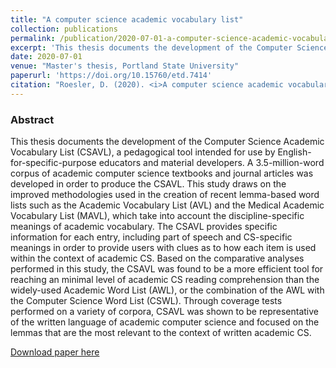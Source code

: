 ```yaml
---
title: "A computer science academic vocabulary list"
collection: publications
permalink: /publication/2020-07-01-a-computer-science-academic-vocabulary-list
excerpt: 'This thesis documents the development of the Computer Science Academic Vocabulary List (CSAVL), a pedagogical tool intended for use by English-for-specific-purpose educators and material developers.'
date: 2020-07-01
venue: "Master's thesis, Portland State University"
paperurl: 'https://doi.org/10.15760/etd.7414'
citation: "Roesler, D. (2020). <i>A computer science academic vocabulary list</i> [Master's thesis, Portland State University]. "
---
```

### Abstract
This thesis documents the development of the Computer Science Academic Vocabulary List (CSAVL), a pedagogical tool intended for use by English-for-specific-purpose educators and material developers. A 3.5-million-word corpus of academic computer science textbooks and journal articles was developed in order to produce the CSAVL. This study draws on the improved methodologies used in the creation of recent lemma-based word lists such as the Academic Vocabulary List (AVL) and the Medical Academic Vocabulary List (MAVL), which take into account the discipline-specific meanings of academic vocabulary. The CSAVL provides specific information for each entry, including part of speech and CS-specific meanings in order to provide users with clues as to how each item is used within the context of academic CS. Based on the comparative analyses performed in this study, the CSAVL was found to be a more efficient tool for reaching an minimal level of academic CS reading comprehension than the widely-used Academic Word List (AWL), or the combination of the AWL with the Computer Science Word List (CSWL). Through coverage tests performed on a variety of corpora, CSAVL was shown to be representative of the written language of academic computer science and focused on the lemmas that are the most relevant to the context of written academic CS.

[Download paper here](https://pdxscholar.library.pdx.edu/open_access_etds/5540/)

